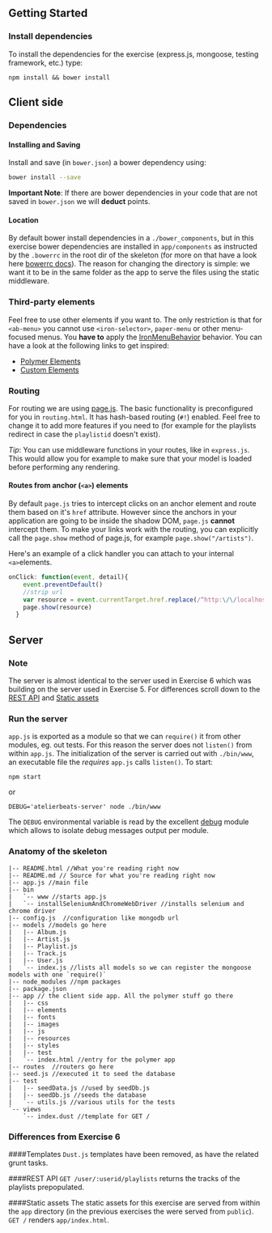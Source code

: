 ## Getting Started
### Install dependencies
To install the dependencies for the exercise (express.js, mongoose, testing framework, etc.) type:

    npm install && bower install

## Client side
### Dependencies
#### Installing and Saving
Install and save (in `bower.json`) a bower dependency using:

```bash
bower install --save
```

__Important Note__: If there are bower dependencies in your code that are not saved in `bower.json` we will __deduct__ points. 

#### Location
By default bower install dependencies in a `./bower_components`, but in this exercise bower dependencies are installed in `app/components` as instructed by the `.bowerrc` in the root dir of the skeleton (for more on that have a look here [bowerrc docs](http://bower.io/docs/config/)). The reason for changing the directory is simple: we want it to be in the same folder as the app to serve the files using the static middleware.

### Third-party elements
Feel free to use other elements if you want to. The only restriction is that for `<ab-menu>` you cannot use `<iron-selector>`, `paper-menu` or other menu-focused menus. You __have to__ apply the [IronMenuBehavior](https://elements.polymer-project.org/elements/iron-menu-behavior?active=Polymer.IronMenuBehavior) behavior.
You can have a look at the following links to get inspired:

* [Polymer Elements](https://elements.polymer-project.org/)
* [Custom Elements](https://customelements.io/)

### Routing
For routing we are using [page.js](https://visionmedia.github.io/page.js/). The basic functionality is preconfigured for you in `routing.html`. It has hash-based routing (`#!`) enabled.
Feel free to change it to add more features if you need to (for example for the playlists redirect in case the `playlistid` doesn't exist).

_Tip_: You can use middleware functions in your routes, like in `express.js`. This would allow you for example to make sure that your model is loaded before performing any rendering. 

#### Routes from anchor (`<a>`) elements
By default `page.js` tries to intercept clicks on an anchor element and route them based on it's `href` attribute. However since the anchors in your application are going to be inside the shadow DOM, `page.js` __cannot__ intercept them. To make your links work with the routing, you can explicitly call the `page.show` method of page.js, for example `page.show("/artists")`. 

Here's an example of a click handler you can attach to your internal `<a>`elements.
```js
onClick: function(event, detail){
    event.preventDefault()
    //strip url
    var resource = event.currentTarget.href.replace(/^http:\/\/localhost:[0-9]{1,4}/,"")
    page.show(resource)
  }
```

## Server

### Note
The server is almost identical to the server used in Exercise 6 which was building on the server used in Exercise 5. For differences scroll down to the [REST API](#rest-api) and [Static assets](#static-assets)

### Run the server
`app.js` is exported as a module so that we can  `require()` it from other modules, eg. out tests. For this reason the server does not `listen()` from within `app.js`. The initialization of the server is carried out with `./bin/www`, an executable file the _requires_ `app.js` calls `listen()`. To start:

    npm start
or

    DEBUG='atelierbeats-server' node ./bin/www
The `DEBUG` environmental variable is read by the excellent [debug](https://github.com/visionmedia/debug) module which allows to isolate debug messages output per module.

### Anatomy of the skeleton

    |-- README.html //What you're reading right now
    |-- README.md // Source for what you're reading right now
    |-- app.js //main file
    |-- bin
    |   `-- www //starts app.js
    |   `-- installSeleniumAndChromeWebDriver //installs selenium and chrome driver
    |-- config.js  //configuration like mongodb url
    |-- models //models go here
    |   |-- Album.js
    |   |-- Artist.js
    |   |-- Playlist.js
    |   |-- Track.js
    |   |-- User.js
    |   `-- index.js //lists all models so we can register the mongoose models with one `require()`
    |-- node_modules //npm packages
    |-- package.json
    |-- app // the client side app. All the polymer stuff go there
    |   |-- css
    |   |-- elements
    |   |-- fonts
    |   |-- images
    |   |-- js
    |   |-- resources
    |   |-- styles
    |   |-- test
    |   `-- index.html //entry for the polymer app 
    |-- routes  //routers go here
    |-- seed.js //executed it to seed the database
    |-- test
    |   |-- seedData.js //used by seedDb.js
    |   |-- seedDb.js //seeds the database
    |   `-- utils.js //various utils for the tests
    `-- views
        `-- index.dust //template for GET /

### Differences from Exercise 6
####Templates
`Dust.js` templates have been removed, as have the related grunt tasks.

####REST API
 `GET /user/:userid/playlists` returns the tracks of the playlists prepopulated.

####Static assets
The static assets for this exercise are served from within the `app` directory (in the previous exercises the were served from `public`). `GET /` renders `app/index.html`.
